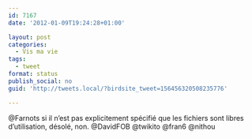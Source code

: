 ```yaml
---
id: 7167
date: '2012-01-09T19:24:28+01:00'

layout: post
categories:
  - Vis ma vie
tags:
  - tweet
format: status
publish_social: no
guid: 'http://tweets.local/?birdsite_tweet=156456320508235776'

---
```


@Farnots si il n’est pas explicitement spécifié que les fichiers sont libres d’utilisation, désolé, non. @DavidFOB @twikito @fran6 @nithou